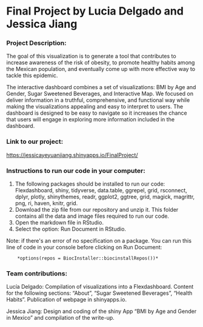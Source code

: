 # Final Project by Lucia Delgado and Jessica Jiang

### Project Description:
The goal of this visualization is to generate a tool that contributes to increase awareness of the risk of obesity, to promote healthy habits among the Mexican population, and eventually come up with more effective way to tackle this epidemic.

The interactive dashboard combines a set of visualizations: BMI by Age and Gender, Sugar Sweetened Beverages, and Interactive Map. We focused on deliver information in a truthful, comprehensive, and functional way while making the visualizations appealing and easy to interpret to users. The dashboard is designed to be easy to navigate so it increases the chance that users will engage in exploring more information included in the dashboard.  

### Link to our project: 
https://jessicayeyuanjiang.shinyapps.io/FinalProject/

### Instructions to run our code in your computer: 
1.  The following packages should be installed to run our code: Flexdashboard, shiny, tidyverse, data.table, ggrepel, grid, rsconnect, dplyr, plotly, shinythemes, readr, ggplot2, ggtree, grid, magick, magrittr, png, ri, haven, knitr, grid. 
2.  Download the zip file from our repository and unzip it. This folder contains all the data and image files required to run our code.
3.  Open the markdown file in RStudio. 
4.  Select the option: Run Document in RStudio.

Note: if there's an error of no specification on a package. You can run this line of code in your console before clicking on Run Document: 

        *options(repos = BiocInstaller::biocinstallRepos())*


### Team contributions: 

Lucía Delgado: Compilation of visualizations into a Flexdashboard. Content for the following sections: “About”, “Sugar Sweetened Beverages”, “Health Habits”. Publication of webpage in shinyapps.io.

Jessica Jiang: Design and coding of the shiny App “BMI by Age and Gender in Mexico” and compilation of the write-up.

  
